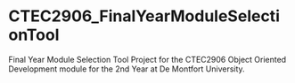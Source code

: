 # CTEC2906_FinalYearModuleSelectionTool
Final Year Module Selection Tool Project for the CTEC2906 Object Oriented Development module for the 2nd Year at De Montfort University.
